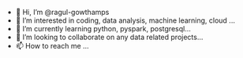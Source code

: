 - 👋 Hi, I’m @ragul-gowthamps
- 👀 I’m interested in coding, data analysis, machine learning, cloud ...
- 🌱 I’m currently learning python, pyspark, postgresql...
- 💞️ I’m looking to collaborate on any data related projects...
- 📫 How to reach me ...

<!---
ragul-gowthamps/ragul-gowthamps is a ✨ special ✨ repository because its `README.md` (this file) appears on your GitHub profile.
You can click the Preview link to take a look at your changes.
--->
